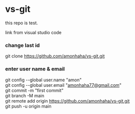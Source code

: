 # vs-git

this repo is test.

link from visual studio code

### change last id
git clone https://github.com/amonhaha/vs-git.git
### enter user name & email
git config --global user.name "amon"
<br>
git config --global user.email "amonhaha77@gmail.com"
<br>
git commit -m "first commit"
<br>
git branch -M main
<br>
git remote add origin https://github.com/amonhaha/vs-git.git
<br>
git push -u origin main